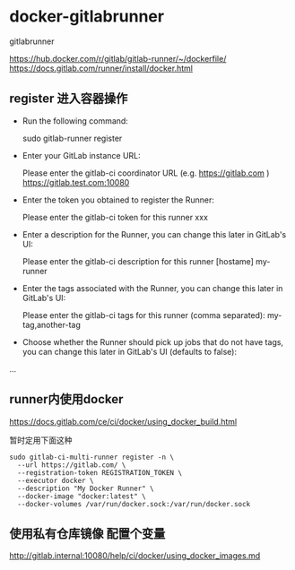 # docker-gitlabrunner
gitlabrunner

>
https://hub.docker.com/r/gitlab/gitlab-runner/~/dockerfile/
https://docs.gitlab.com/runner/install/docker.html



## register 进入容器操作

- Run the following command: 

    
    sudo gitlab-runner register

- Enter your GitLab instance URL:  


    Please enter the gitlab-ci coordinator URL (e.g. https://gitlab.com )
    https://gitlab.test.com:10080

- Enter the token you obtained to register the Runner:
    
    
    Please enter the gitlab-ci token for this runner
    xxx

- Enter a description for the Runner, you can change this later in GitLab's UI:

    
    Please enter the gitlab-ci description for this runner
    [hostame] my-runner

- Enter the tags associated with the Runner, you can change this later in GitLab's UI:
    
    
    Please enter the gitlab-ci tags for this runner (comma separated):
    my-tag,another-tag
    
- Choose whether the Runner should pick up jobs that do not have tags, you can change this later in GitLab's UI (defaults to false):

...



## runner内使用docker

>
https://docs.gitlab.com/ce/ci/docker/using_docker_build.html

暂时定用下面这种

```
sudo gitlab-ci-multi-runner register -n \
  --url https://gitlab.com/ \
  --registration-token REGISTRATION_TOKEN \
  --executor docker \
  --description "My Docker Runner" \
  --docker-image "docker:latest" \
  --docker-volumes /var/run/docker.sock:/var/run/docker.sock
```

## 使用私有仓库镜像 配置个变量

>
http://gitlab.internal:10080/help/ci/docker/using_docker_images.md

